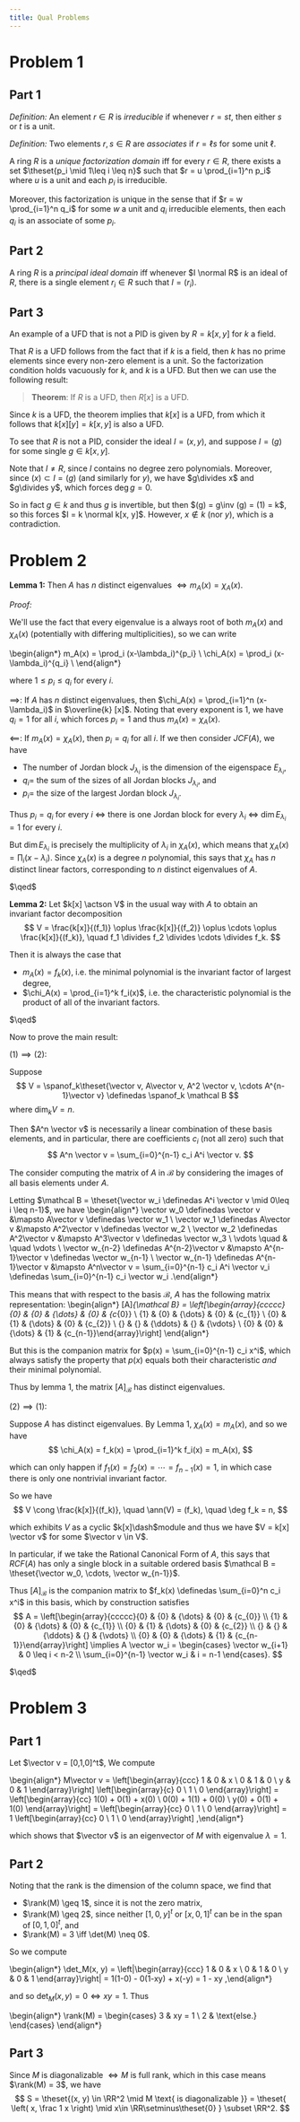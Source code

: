 ```yaml
---
title: Qual Problems
---
```


# Problem 1

## Part 1

*Definition:*
An element $r\in R$ is *irreducible* if whenever $r=st$, then either $s$ or $t$ is a unit.

*Definition:*
Two elements $r,s\in R$ are *associates* if $r = \ell s$ for some unit $\ell$.

A ring $R$ is a *unique factorization domain* iff for every $r\in R$, there exists a set $\theset{p_i \mid 1\leq i \leq n}$ such that $r = u \prod_{i=1}^n p_i$ where $u$ is a unit and each $p_i$ is irreducible.

Moreover, this factorization is unique in the sense that if $r = w \prod_{i=1}^n q_i$ for some $w$ a unit and $q_i$ irreducible elements, then each $q_i$ is an associate of some $p_i$.


## Part 2

A ring $R$ is a *principal ideal domain* iff whenever $I \normal R$ is an ideal of $R$, there is a single element $r_i \in R$ such that $I = (r_i)$.

## Part 3

An example of a UFD that is not a PID is given by $R = k[x, y]$ for $k$ a field.

That $R$ is a UFD follows from the fact that if $k$ is a field, then $k$ has no prime elements since every non-zero element is a unit.
So the factorization condition holds vacuously for $k$, and $k$ is a UFD.
But then we can use the following result:

> **Theorem**: If $R$ is a UFD, then $R[x]$ is a UFD.

Since $k$ is a UFD, the theorem implies that $k[x]$ is a UFD, from which it follows that $k[x][y] = k[x, y]$ is also a UFD.

To see that $R$ is not a PID, consider the ideal $I = (x, y)$, and suppose $I = (g)$ for some single $g\in k[x, y]$.

Note that $I \neq R$, since $I$ contains no degree zero polynomials.
Moreover, since $(x) \subset I = (g)$ (and similarly for $y$), we have $g\divides x$ and $g\divides y$, which forces $\deg g = 0$. 

So in fact $g\in k$ and thus $g$ is invertible, but then $(g) = g\inv (g) = (1) = k$, so this forces $I = k \normal k[x, y]$.
However, $x\not\in k$ (nor $y$), which is a contradiction.


# Problem 2

**Lemma 1:**
Then $A$ has $n$ distinct eigenvalues $\iff m_A(x) = \chi_A(x)$.

*Proof:*

We'll use the fact that every eigenvalue is a always root of both $m_A(x)$ and $\chi_A(x)$ (potentially with differing multiplicities), so we can write

\begin{align*}
m_A(x) = \prod_i (x-\lambda_i)^{p_i} \\
\chi_A(x) = \prod_i (x-\lambda_i)^{q_i} \\
\end{align*}

where $1 \leq p_i \leq q_i$ for every $i$.

$\implies$:
If $A$ has $n$ distinct eigenvalues, then $\chi_A(x) = \prod_{i=1}^n (x-\lambda_i)$ in $\overline{k} [x]$. 
Noting that every exponent is 1, we have $q_i = 1$ for all $i$, which forces $p_i = 1$ and thus $m_A(x) = \chi_A(x)$.

$\impliedby$:
If $m_A(x) = \chi_A(x)$, then $p_i = q_i$ for all $i$.
If we then consider $JCF(A)$, we have 

- The number of Jordan block $J_{\lambda_i}$ is the dimension of the eigenspace $E_{\lambda_i}$,
- $q_i =$ the sum of the sizes of all Jordan blocks $J_{\lambda_i}$, and
- $p_i =$ the size of the largest Jordan block $J_{\lambda_i}$.

Thus $p_i = q_i$ for every $i$ $\iff$ there is one Jordan block for every $\lambda_i$ $\iff$ $\dim E_{\lambda_i} = 1$ for every $i$.

But $\dim E_{\lambda_i}$ is precisely the multiplicity of $\lambda_i$ in $\chi_A(x)$, which means that $\chi_A(x) = \prod_{i} (x-\lambda_i)$.
Since $\chi_A(x)$ is a degree $n$ polynomial, this says that $\chi_A$ has $n$ distinct linear factors, corresponding to $n$ distinct eigenvalues of $A$.

$\qed$


**Lemma 2:**
Let $k[x] \actson V$ in the usual way with $A$ to obtain an invariant factor decomposition
$$
V = \frac{k[x]}{(f_1)} \oplus \frac{k[x]}{(f_2)} \oplus \cdots \oplus \frac{k[x]}{(f_k)}, \quad  f_1 \divides f_2 \divides \cdots \divides f_k.
$$

Then it is always the case that 

- $m_A(x) = f_k(x)$, i.e. the minimal polynomial is the invariant factor of largest degree,
- $\chi_A(x) = \prod_{i=1}^k f_i(x)$, i.e. the characteristic polynomial is the product of all of the invariant factors.

$\qed$

Now to prove the main result:

$(1) \implies (2)$:

Suppose 
$$
V = \spanof_k\theset{\vector v, A\vector v, A^2 \vector v, \cdots A^{n-1}\vector v} \definedas \spanof_k \mathcal B
$$ 
where $\dim_k V = n$.

Then $A^n \vector v$ is necessarily a linear combination of these basis elements, and in particular, there are coefficients $c_i$ (not all zero) such that
$$
A^n \vector v = \sum_{i=0}^{n-1} c_i A^i \vector v.
$$

The consider computing the matrix of $A$ in $\mathcal B$ by considering the images of all basis elements under $A$. 

Letting $\mathcal B = \theset{\vector w_i \definedas A^i \vector v \mid 0\leq i \leq n-1}$, we have
\begin{align*}
\vector w_0 \definedas \vector v &\mapsto A\vector v \definedas \vector w_1 \\
\vector w_1 \definedas A\vector v &\mapsto A^2\vector v \definedas \vector w_2 \\
\vector w_2 \definedas A^2\vector v &\mapsto A^3\vector v \definedas \vector w_3 \\
\vdots \quad & \quad \vdots \\
\vector w_{n-2} \definedas A^{n-2}\vector v &\mapsto A^{n-1}\vector v \definedas \vector w_{n-1} \\
\vector w_{n-1} \definedas A^{n-1}\vector v &\mapsto A^n\vector v = \sum_{i=0}^{n-1} c_i A^i \vector v_i \definedas \sum_{i=0}^{n-1} c_i \vector w_i
.\end{align*}

This means that with respect to the basis $\mathcal B$, $A$ has the following matrix representation:
\begin{align*}
[A]_{\mathcal B} = 
\left[\begin{array}{ccccc}{0} & {0} & {\dots} & {0} & {c_{0}} \\ {1} & {0} & {\dots} & {0} & {c_{1}} \\ {0} & {1} & {\dots} & {0} & {c_{2}} \\ {} & {} & {\ddots} & {} & {\vdots} \\ {0} & {0} & {\dots} & {1} & {c_{n-1}}\end{array}\right]
\end{align*}


But this is the companion matrix for $p(x) = \sum_{i=0}^{n-1} c_i x^i$, which always satisfy the property that $p(x)$ equals both their characteristic *and* their minimal polynomial.

Thus by lemma 1, the matrix $[A]_{\mathcal{B}}$ has distinct eigenvalues. 


$(2) \implies (1)$:

Suppose $A$ has distinct eigenvalues. 
By Lemma 1, $\chi_A(x) = m_A(x)$, and so we have 
$$
\chi_A(x) = f_k(x) = \prod_{i=1}^k f_i(x) = m_A(x),
$$

which can only happen if $f_1(x) = f_2(x) = \cdots = f_{n-1}(x) = 1$, in which case there is only one nontrivial invariant factor.

So we have
$$
V \cong \frac{k[x]}{(f_k)}, \quad \ann(V) = (f_k), \quad \deg f_k = n,
$$

which exhibits $V$ as a cyclic $k[x]\dash$module and thus we have $V = k[x] \vector v$ for some $\vector v \in V$.

In particular, if we take the Rational Canonical Form of $A$, this says that $RCF(A)$ has only a single block in a suitable ordered basis $\mathcal B = \theset{\vector w_0, \cdots, \vector w_{n-1}}$.

Thus $[A]_{\mathcal B}$ is the companion matrix to $f_k(x) \definedas \sum_{i=0}^n c_i x^i$ in this basis, which by construction satisfies 
$$
A = \left[\begin{array}{ccccc}{0} & {0} & {\dots} & {0} & {c_{0}} \\ {1} & {0} & {\dots} & {0} & {c_{1}} \\ {0} & {1} & {\dots} & {0} & {c_{2}} \\ {} & {} & {\ddots} & {} & {\vdots} \\ {0} & {0} & {\dots} & {1} & {c_{n-1}}\end{array}\right] 
\implies
A \vector w_i = \begin{cases}
\vector w_{i+1} & 0 \leq i < n-2 \\
\sum_{i=0}^{n-1} \vector w_i & i = n-1
\end{cases}.
$$



$\qed$

# Problem 3

## Part 1

Let $\vector v = [0,1,0]^t$, We compute

\begin{align*}
M\vector v =
\left[\begin{array}{ccc}
     1 & 0 & x \\
     0 & 1 & 0 \\
     y & 0 & 1
\end{array}\right]
\left[\begin{array}{c} 0  \\ 1  \\ 0 \end{array}\right] = 
\left[\begin{array}{cc} 1(0) + 0(1) + x(0)  \\ 0(0) + 1(1) + 0(0) \\ y(0) + 0(1) + 1(0) \end{array}\right] = 
\left[\begin{array}{cc} 0 \\ 1 \\ 0 \end{array}\right] = 
1 \left[\begin{array}{cc} 0 \\ 1 \\ 0 \end{array}\right]
,\end{align*}


which shows that $\vector v$ is an eigenvector of $M$ with eigenvalue $\lambda = 1$.

## Part 2

Noting that the rank is the dimension of the column space, we find that 

- $\rank(M) \geq 1$, since it is not the zero matrix, 
- $\rank(M) \geq 2$, since neither $[1,0,y]^t$ or $[x,0,1]^t$ can be in the span of $[0,1,0]^t$, and
- $\rank(M) = 3 \iff \det(M) \neq 0$.

So we compute

\begin{align*}
\det_M(x, y) = \left|\begin{array}{ccc}
     1 & 0 & x \\
     0 & 1 & 0 \\
     y & 0 & 1
\end{array}\right| = 1(1-0) - 0(1-xy) + x(-y) = 1 - xy
,\end{align*}

and so $\det_M(x, y) = 0 \iff xy = 1$.
Thus

\begin{align*}
\rank(M) = \begin{cases} 3 & xy = 1 \\ 2 & \text{else.} \end{cases}
\end{align*}


## Part 3

Since $M$ is diagonalizable $\iff M$ is full rank, which in this case means $\rank(M) = 3$, we have
$$
S = \theset{(x, y) \in \RR^2 \mid M \text{ is diagonalizable }} = \theset{ \left( x, \frac 1 x \right) \mid x\in \RR\setminus\theset{0} } \subset \RR^2.
$$
